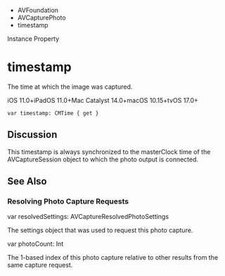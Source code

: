 

- AVFoundation
- AVCapturePhoto
-  timestamp 

Instance Property

# timestamp

The time at which the image was captured.

iOS 11.0+iPadOS 11.0+Mac Catalyst 14.0+macOS 10.15+tvOS 17.0+

``` source
var timestamp: CMTime { get }
```

## Discussion

This timestamp is always synchronized to the masterClock time of the AVCaptureSession object to which the photo output is connected.

## See Also

### Resolving Photo Capture Requests

var resolvedSettings: AVCaptureResolvedPhotoSettings

The settings object that was used to request this photo capture.

var photoCount: Int

The 1-based index of this photo capture relative to other results from the same capture request.

